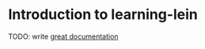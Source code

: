 # Introduction to learning-lein

TODO: write [great documentation](http://jacobian.org/writing/what-to-write/)
